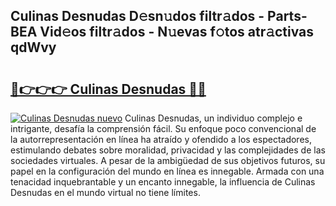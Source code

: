 ## Culinas Desnudas D𝚎sn𝚞dos filtr𝚊dos - Parts-BEA Vid𝚎os filtr𝚊dos - N𝚞evas f𝚘tos atr𝚊ctivas qdWvy

# <h2><a href="http://mb4n73.tromn.icu/?c=Culinas+Desnudas">🔗👉👉👉 Culinas Desnudas 🔗🔗</a></h2>

[![Culinas Desnudas nuevo](https://i.imgur.com/pEAQMta.gif)](http://mb4n73.tromn.icu/?c=Culinas+Desnudas)
Culinas Desnudas, un individuo complejo e intrigante, desafía la comprensión fácil. Su enfoque poco convencional de la autorrepresentación en línea ha atraído y ofendido a los espectadores, estimulando debates sobre moralidad, privacidad y las complejidades de las sociedades virtuales. A pesar de la ambigüedad de sus objetivos futuros, su papel en la configuración del mundo en línea es innegable. Armada con una tenacidad inquebrantable y un encanto innegable, la influencia de Culinas Desnudas en el mundo virtual no tiene límites.
